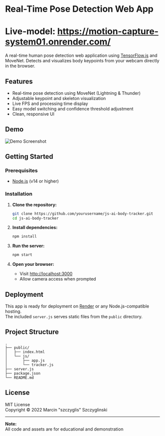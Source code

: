 # Real-Time Pose Detection Web App

# Live-model: https://motion-capture-system01.onrender.com/
A real-time human pose detection web application using [TensorFlow.js](https://www.tensorflow.org/js) and MoveNet. Detects and visualizes body keypoints from your webcam directly in the browser.

## Features

- Real-time pose detection using MoveNet (Lightning & Thunder)
- Adjustable keypoint and skeleton visualization
- Live FPS and processing time display
- Easy model switching and confidence threshold adjustment
- Clean, responsive UI

## Demo

![Demo Screenshot](demo-screenshot.png)

## Getting Started

### Prerequisites

- [Node.js](https://nodejs.org/) (v14 or higher)

### Installation

1. **Clone the repository:**
   ```sh
   git clone https://github.com/yourusername/js-ai-body-tracker.git
   cd js-ai-body-tracker
   ```

2. **Install dependencies:**
   ```sh
   npm install
   ```

3. **Run the server:**
   ```sh
   npm start
   ```

4. **Open your browser:**
   - Visit [http://localhost:3000](http://localhost:3000)
   - Allow camera access when prompted

## Deployment

This app is ready for deployment on [Render](https://render.com/) or any Node.js-compatible hosting.  
The included `server.js` serves static files from the `public` directory.

## Project Structure

```
.
├── public/
│   ├── index.html
│   └── js/
│       ├── app.js
│       └── tracker.js
├── server.js
├── package.json
└── README.md
```

## License

MIT License  
Copyright © 2022 Marcin "szczyglis" Szczyglinski

---

**Note:**  
All code and assets are for educational and demonstration
